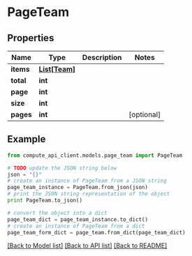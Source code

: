 # PageTeam


## Properties
Name | Type | Description | Notes
------------ | ------------- | ------------- | -------------
**items** | [**List[Team]**](Team.md) |  | 
**total** | **int** |  | 
**page** | **int** |  | 
**size** | **int** |  | 
**pages** | **int** |  | [optional] 

## Example

```python
from compute_api_client.models.page_team import PageTeam

# TODO update the JSON string below
json = "{}"
# create an instance of PageTeam from a JSON string
page_team_instance = PageTeam.from_json(json)
# print the JSON string representation of the object
print PageTeam.to_json()

# convert the object into a dict
page_team_dict = page_team_instance.to_dict()
# create an instance of PageTeam from a dict
page_team_form_dict = page_team.from_dict(page_team_dict)
```
[[Back to Model list]](../README.md#documentation-for-models) [[Back to API list]](../README.md#documentation-for-api-endpoints) [[Back to README]](../README.md)


